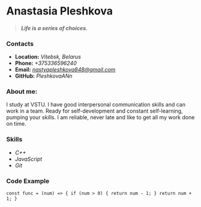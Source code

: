 # **Anastasia Pleshkova**
 > #### *Life is a series of choices.*
### **Contacts**
* **Location:** *Vitebsk, Belarus*
* **Phone:** *+375336596240*
* **Email:** *nastyapleshkova848@gmail.com*
* **GitHub:** *PleshkovaANn*
### **About me:**
 I study at VSTU. I have good interpersonal communication skills and can work in a team. Ready for self-development and constant self-learning, pumping your skills. I am reliable, never late and like to get all my work done on time.
### **Skills**
* *C++*
* *JavaScript*
* *Git*
### **Code Example**
`const func = (num) => {
  if (num > 0) {
    return num - 1;
  }
  return num + 1;
    }`

